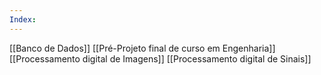 ```yaml
---
Index:
---
```

[[Banco de Dados]]
[[Pré-Projeto final de curso em Engenharia]]
[[Processamento digital de Imagens]]
[[Processamento digital de Sinais]]